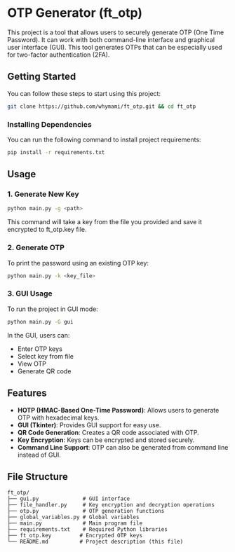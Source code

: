 # OTP Generator (ft_otp)

This project is a tool that allows users to securely generate OTP (One Time Password). It can work with both command-line interface and graphical user interface (GUI). This tool generates OTPs that can be especially used for two-factor authentication (2FA).

## Getting Started

You can follow these steps to start using this project:

```bash
git clone https://github.com/whymami/ft_otp.git && cd ft_otp
```

### Installing Dependencies

You can run the following command to install project requirements:

```bash
pip install -r requirements.txt
```

## Usage

### 1. Generate New Key

```bash
python main.py -g <path>
```

This command will take a key from the file you provided and save it encrypted to ft_otp.key file.

### 2. Generate OTP

To print the password using an existing OTP key:

```bash
python main.py -k <key_file>
```

### 3. GUI Usage

To run the project in GUI mode:

```bash
python main.py -G gui
```

In the GUI, users can:
- Enter OTP keys
- Select key from file
- View OTP
- Generate QR code

## Features

- **HOTP (HMAC-Based One-Time Password)**: Allows users to generate OTP with hexadecimal keys.
- **GUI (Tkinter)**: Provides GUI support for easy use.
- **QR Code Generation**: Creates a QR code associated with OTP.
- **Key Encryption**: Keys can be encrypted and stored securely.
- **Command Line Support**: OTP can also be generated from command line instead of GUI.

## File Structure

```
ft_otp/
├── gui.py              # GUI interface
├── file_handler.py     # Key encryption and decryption operations
├── otp.py              # OTP generation functions
├── global_variables.py # Global variables
├── main.py             # Main program file
├── requirements.txt    # Required Python libraries
├── ft_otp.key         # Encrypted OTP keys
└── README.md          # Project description (this file)
```